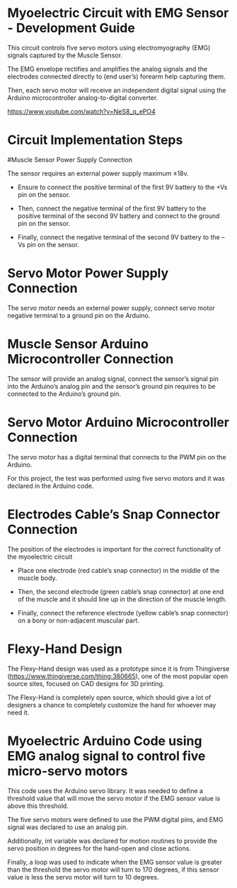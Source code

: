 # Myoelectric Circuit with EMG Sensor - Development Guide 


This circuit controls five servo motors using electromyography (EMG) signals captured by the Muscle Sensor.

The EMG envelope rectifies and amplifies the analog signals and the electrodes connected directly to (end user’s) forearm help capturing them. 

Then, each servo motor will receive an independent digital signal using the Arduino microcontroller analog-to-digital converter.

https://www.youtube.com/watch?v=NeS8_q_ePO4

# Circuit Implementation Steps 


#Muscle Sensor Power Supply Connection 

The sensor requires an external power supply maximum ±18v. 

-	Ensure to connect the positive terminal of the first 9V battery to the +Vs pin on the sensor.

-	Then, connect the negative terminal of the first 9V battery to the positive terminal of the second 9V battery and connect to the ground pin on the sensor.

-	Finally, connect the negative terminal of the second 9V battery to the –Vs pin on the sensor.


# Servo Motor Power Supply Connection 

The servo motor needs an external power supply, connect servo motor negative terminal to a ground pin on the Arduino.


# Muscle Sensor Arduino Microcontroller Connection

The sensor will provide an analog signal, connect the sensor’s signal pin into the Arduino’s analog pin and the sensor’s ground pin requires to be connected to the Arduino’s ground pin.


# Servo Motor Arduino Microcontroller Connection

The servo motor has a digital terminal that connects to the PWM pin on the Arduino.

For this project, the test was performed using five servo motors and it was declared in the Arduino code.


# Electrodes Cable’s Snap Connector Connection 

The position of the electrodes is important for the correct functionality of the myoelectric circuit

-	Place one electrode (red cable’s snap connector) in the middle of the muscle body.

-	Then, the second electrode (green cable’s snap connector) at one end of the muscle and it should line up in the direction of the muscle length.

-	Finally, connect the reference electrode (yellow cable’s snap connector) on a bony or non-adjacent muscular part. 


# Flexy-Hand Design 


The Flexy-Hand design was used as a prototype since it is from Thingiverse (https://www.thingiverse.com/thing:380665), one of the most popular open source sites, focused on CAD designs for 3D printing. 

The Flexy-Hand is completely open source, which should give a lot of designers a chance to completely customize the hand for whoever may need it.


# Myoelectric Arduino Code using EMG analog signal to control five micro-servo motors


This code uses the Arduino servo library. It was needed to define a threshold value that will move the servo motor if the EMG sensor value is above this threshold.  

The five servo motors were defined to use the PWM digital pins, and EMG signal was declared to use an analog pin. 

Additionally, int variable was declared for motion routines to provide the servo position in degrees for the hand-open and close actions. 

Finally, a loop was used to indicate when the EMG sensor value is greater than the threshold the servo motor will turn to 170 degrees, if this sensor value is less the servo motor will turn to 10 degrees. 

